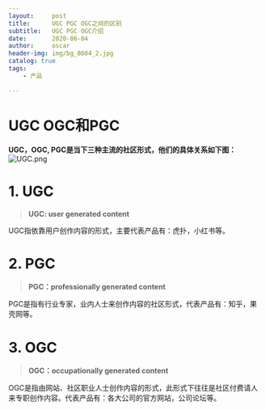 ```yaml
---
layout:     post
title:      UGC PGC OGC之间的区别
subtitle:   UGC PGC OGC介绍
date:       2020-06-04
author:     oscar
header-img: img/bg_0604_2.jpg
catalog: true
tags:
    - 产品

---
```





# UGC OGC和PGC
**UGC，OGC, PGC是当下三种主流的社区形式，他们的具体关系如下图：**
![UGC.png](https://i.loli.net/2020/06/04/URcx9WsK3pPBymH.png)

# 1. UGC

> **UGC: user generated content**


UGC指依靠用户创作内容的形式，主要代表产品有：虎扑，小红书等。

# 2. PGC

> **PGC：professionally generated content**

PGC是指有行业专家，业内人士来创作内容的社区形式，代表产品有：知乎，果壳网等。

# 3. OGC


> **OGC：occupationally generated content**

OGC是指由网站、社区职业人士创作内容的形式，此形式下往往是社区付费请人来专职创作内容。代表产品有：各大公司的官方网站，公司论坛等。
